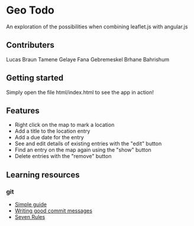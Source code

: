# Geo Todo
An exploration of the possibilities when combining leaflet.js with angular.js

## Contributers
Lucas Braun
Tamene Gelaye
Fana Gebremeskel
Brhane Bahrishum


## Getting started
Simply open the file html/index.html to see the app in action!

## Features
* Right click on the map to mark a location
* Add a title to the location entry
* Add a due date for the entry
* See and edit details of existing entries with the "edit" button
* Find an entry on the map again using the "show" button
* Delete entries with the "remove" button

## Learning resources
### git
- [Simple guide](http://rogerdudler.github.io/git-guide/)
- [Writing good commit messages](https://github.com/erlang/otp/wiki/writing-good-commit-messages)
- [Seven Rules](https://chris.beams.io/posts/git-commit/#seven-rules)
